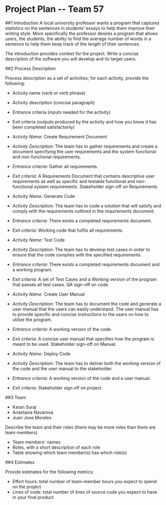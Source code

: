 # **Project Plan -- Team 57**

##1 Introduction
A local university professor wants a program that captures statistics on the sentences in students’ essays to help them improve their writing style. 
More specifically the professor desires a program that allows users, the students, the ability to find the average number of words in a sentence to help them keep track of the length of their sentences.

The introduction provides context for the project. Write a concise description of the software you will develop and its target users.

##2 Process Description

Process description as a set of activities; for each activity, provide the following:

- Activity name (verb or verb phrase)
- Activity description (concise paragraph)
- Entrance criteria (inputs needed for the activity)
- Exit criteria (outputs produced by the activity and how you know it has been completed satisfactorily)

- *Activity Name:* Create Requirement Document
- *Activity Description:* The team has to gather requirements and create a document specifying the user requirements and the system functional and non-functional requirements. 
- *Entrance criteria:* Gather all requirements.
- *Exit criteria:* A Requirements Document that contains descriptive user requirements as well as specific and testable functional and non-functional system requirements. Stakeholder sign-off on Requirements.

- *Activity Name:* Generate Code
- *Activity Description:* The team has to code a solution that will satisfy and comply with the requirements outlined in the requirements document.
- *Entrance criteria:* There exists a completed requirements document.
- *Exit criteria:* Working code that fulfils all requirements.

- *Activity Name:* Test Code
- *Activity Description:* The team has to develop test cases in order to ensure that the code complies with the specified requirements.
- *Entrance criteria:* There exists a completed requirements document and a working program.
- *Exit criteria:* A set of Test Cases and a Working version of the program that passes all test cases. QA sign-off on code.

- *Activity Name:* Create User Manual
- *Activity Description:* The team has to document the code and generate a user manual that the users can easily understand. The user manual has to provide specific and concise instructions to the users on how to utilize the program.
- *Entrance criteria:* A working version of the code.
- *Exit criteria:* A concise user manual that specifies how the program is meant to be used. Stakeholder sign-off on Manual.

- *Activity Name:* Deploy Code
- *Activity Description:* The team has to deliver both the working version of the code and the user manual to the stakeholder.
- *Entrance criteria:* A working version of the code and a user manual.
- *Exit criteria:* Stakeholder sign off on project.


##3 Team
- Karan Suraj
- Anastasia Navarova
- Juan Jose Morales

Describe the team and their roles (there may be more roles than there are team members)

- Team members' names
- Roles, with a short description of each role
- Table showing which team member(s) has which role(s)

##4 Estimates

Provide estimates for the following metrics:

- Effort hours: total number of team-member hours you expect to spend on the project
- Lines of code: total number of lines of source code you expect to have in your final product
